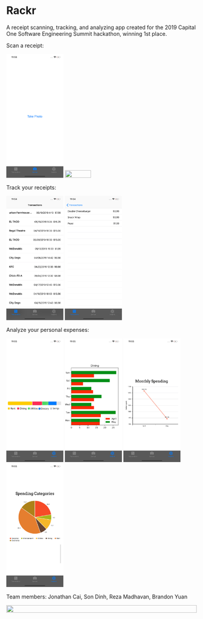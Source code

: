 # Rackr
A receipt scanning, tracking, and analyzing app created for the 2019 Capital One Software Engineering Summit hackathon, winning 1st place.

Scan a receipt:

<img src="img/take-photo.png"
     style="height: 30%; width: 30%;" />
<img src="img/use-photo.png"
     style="height: 37%; width: 37%;" />

Track your receipts:

<img src="img/transactions.png"
     style="height: 30%; width: 30%;" />
<img src="img/trans.png"
     style="height: 30%; width: 30%;" />

Analyze your personal expenses:


<img src="img/m1.png"
     style="height: 30%; width: 30%;" />
<img src="img/m2.png"
     style="height: 30%; width: 30%;" />
<img src="img/m3.png"
     style="height: 30%; width: 30%;" />
<img src="img/m4.png"
     style="height: 30%; width: 30%;" />



Team members:
Jonathan Cai, Son Dinh, Reza Madhavan, Brandon Yuan

<img src="img/team.png"
     style="height: 100%; width: 100%;" />
